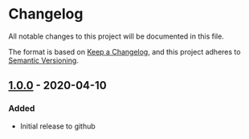# Changelog

All notable changes to this project will be documented in this file.

The format is based on [Keep a Changelog](https://keepachangelog.com/en/1.0.0/),
and this project adheres to [Semantic Versioning](https://semver.org/spec/v2.0.0.html).

## [1.0.0] - 2020-04-10

### Added

- Initial release to github

[1.0.0]: https://github.com/metafy-gg/vite-plugin-svelte-svg/releases/tag/1.0.0
